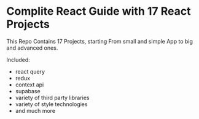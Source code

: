 # Complite React Guide with 17 React Projects

This Repo Contains 17 Projects, starting From small and simple App to big and advanced ones.

Included:

- react query
- redux
- context api
- supabase
- variety of third party libraries
- variety of style technologies
- and much more
